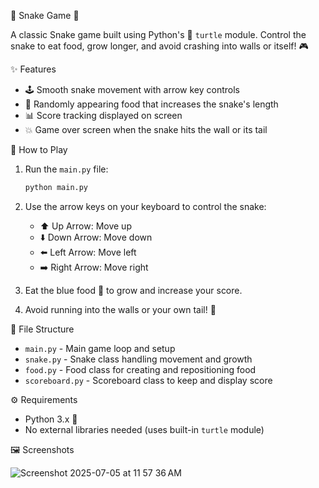 🐍 Snake Game 🐍

A classic Snake game built using Python's 🐍 `turtle` module. Control the snake to eat food, grow longer, and avoid crashing into walls or itself! 🎮


✨ Features

* 🕹️ Smooth snake movement with arrow key controls
* 🍎 Randomly appearing food that increases the snake's length
* 📊 Score tracking displayed on screen
* 💥 Game over screen when the snake hits the wall or its tail


🎯 How to Play

1. Run the `main.py` file:
    ```bash
    python main.py
    ```
2. Use the arrow keys on your keyboard to control the snake:
   
    * ⬆️ Up Arrow: Move up
    * ⬇️ Down Arrow: Move down
    * ⬅️ Left Arrow: Move left
    * ➡️ Right Arrow: Move right
      
4. Eat the blue food 🍬 to grow and increase your score.
5. Avoid running into the walls or your own tail! 🚧


📂 File Structure

* `main.py` - Main game loop and setup
* `snake.py` - Snake class handling movement and growth
* `food.py` - Food class for creating and repositioning food
* `scoreboard.py` - Scoreboard class to keep and display score


⚙️ Requirements

* Python 3.x 🐍
* No external libraries needed (uses built-in `turtle` module)


🖼️ Screenshots

![Screenshot 2025-07-05 at 11 57 36 AM](https://github.com/user-attachments/assets/95fe4163-fece-45a0-98d5-d9c46c6b6b8d)


